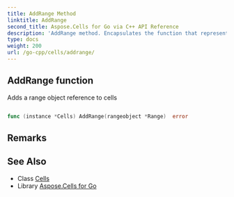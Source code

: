 ```yaml
---
title: AddRange Method 
linktitle: AddRange
second_title: Aspose.Cells for Go via C++ API Reference
description: 'AddRange method. Encapsulates the function that represents addrange in Go.'
type: docs
weight: 200
url: /go-cpp/cells/addrange/
---
```


## AddRange function

Adds a range object reference to cells

```go

func (instance *Cells) AddRange(rangeobject *Range)  error

```

## Remarks


## See Also

* Class [Cells](../)
* Library [Aspose.Cells for Go](../../)
